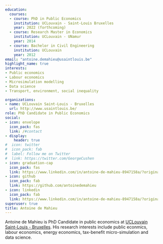 ```yaml
---
education:
  courses:
  - course: PhD in Public Economics
    institution: UCLouvain - Saint-Louis Bruxelles
    year: 2022 (forthcoming)
  - course: Research Master in Economics 
    institution: UCLouvain - UNamur
    year: 2014
  - course: Bachelor in Civil Engineering
    institution: UCLouvain
    year: 2012
email: "antoine.demahieu@usaintlouis.be"
highlight_name: true
interests:
- Public economics
- Labour economics
- Microsimulation modelling
- Data science
- Transport, environment, social inequality

organizations:
- name: UCLouvain Saint-Louis - Bruxelles
  url: http://www.usaintlouis.be/
role: PhD Candidate in Public Economics
social:
- icon: envelope
  icon_pack: fas
  link: /#contact
- display:
    header: true
#  icon: twitter
#  icon_pack: fab
#  label: Follow me on Twitter
#  link: https://twitter.com/GeorgeCushen
- icon: graduation-cap
  icon_pack: fas
  link: https://www.linkedin.com/in/antoine-de-mahieu-8947158a/?originalSubdomain=be
- icon: github
  icon_pack: fab
  link: https://github.com/antoinedemahieu
- icon: linkedin
  icon_pack: fab
  link: https://www.linkedin.com/in/antoine-de-mahieu-8947158a/?originalSubdomain=be
superuser: true
title: Antoine de Mahieu
---
```


Antoine de Mahieu is PhD Candidate in public economics at <a href="https://www.usaintlouis.be">UCLouvain Saint-Louis - Bruxelles</a>. His research interests include public econmics, labour economics,  energy economics, tax-benefit micro-simulation and data science.


